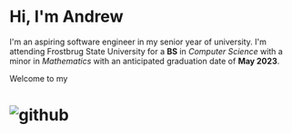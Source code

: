 # Hi, I'm Andrew
I'm an aspiring software engineer in my senior year of university. I'm attending Frostbrug State University for a **BS** in *Computer Science* with a minor in *Mathematics* with an anticipated graduation date of **May 2023**.

Welcome to my
# ![github](https://img.shields.io/badge/GitHub-000000?style=for-the-badge&logo=GitHub&logoColor=white)


<!---
Atmoffett/Atmoffett is a ✨ special ✨ repository because its `README.md` (this file) appears on your GitHub profile.
You can click the Preview link to take a look at your changes.
--->

